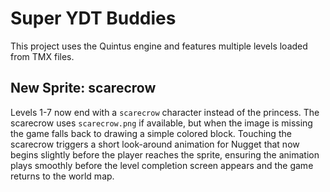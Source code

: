 # Super YDT Buddies

This project uses the Quintus engine and features multiple levels loaded from TMX files.

## New Sprite: scarecrow

Levels 1-7 now end with a `scarecrow` character instead of the princess. The scarecrow uses
`scarecrow.png` if available, but when the image is missing the game falls back to drawing a
simple colored block. Touching the scarecrow triggers a short look-around animation for Nugget
that now begins slightly before the player reaches the sprite, ensuring the animation plays
smoothly before the level completion screen appears and the game returns to the world map.
